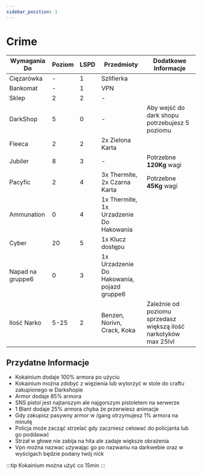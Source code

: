 ```yaml
---
sidebar_position: 1
---
```


# Crime

| Wymagania Do         |  Poziom   |  LSPD  |  Przedmioty                  | Dodatkowe Informacje   |
|------------           |-----------|--------|-------------                 |---------------         |
| Cięzarówka            |     -     |   1    |Szlifierka                    |                        |
| Bankomat              |     -     |   1    |  VPN                         |                        |
| Sklep                 |    2      |   2    |   -                          |                        |
| DarkShop              |    5      |   0    |        -                     |Aby wejść do dark shopu potrzebujesz 5 poziomu|
| Fleeca                |    2      |   2    |2x Zielona Karta              |                        |
| Jubiler               |    8      |   3    |             -                |Potrzebne **120Kg** wagi|
| Pacyfic               |    2      |   4    |3x Thermite, 2x Czarna Karta  |Potrzebne **45Kg** wagi |
| Ammunation            |    0      |   4    |1x Thermite, 1x Urzadzenie Do Hakowania|               |
| Cyber                 |    20     |   5    |1x Klucz dostępu                 |                        |
| Napad na gruppe6      |    0      |    3   |1x Urzadzenie Do Hakowania, pojazd gruppe6|                        |
| Ilość Narko           |  5-25     |    2   |Benzen, Norivn, Crack, Koka   |Zależnie od poziomu sprzedasz większą ilość narkotyków max 25lvl|


## Przydatne Informacje

- Kokainium dodaje 100% armora po użyciu
- Kokainium można zdobyć z więzienia lub wytorzyć w stole do craftu zakupionego w Darkshopie
- Armor dodaje 85% armora
- SNS pistol jest najtanszym ale najgorszym pistoletem na serwerze
- 1 Blant dodaje 25% armora chyba że przerwiesz animacje
- Gdy zakupisz pasywny armor w /gang otrzymujesz 1% armora na minutę
- Policja może zacząć strzelać gdy zaczniesz celować do policjanta lub go poddawać
- Strzał w głowe nie zabija na hita ale zadaje większe obrażenia
- Vpn można nazwac używając go po nazwaniu na darkwebie oraz w wyścigach będzie podany twój nick 

:::tip
Kokainium można użyć co 15min
:::
